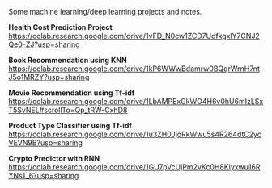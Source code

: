 Some machine learning/deep learning projects and notes.

<b>Health Cost Prediction Project</b><br>
https://colab.research.google.com/drive/1vFD_N0cw1ZCD7UdfkgxlY7CNJ2Qe0-ZJ?usp=sharing

<b> Book Recommendation using KNN</b><br>
https://colab.research.google.com/drive/1kP6WWwBdamrw0BQqrWrnH7ntJ5o1MRZY?usp=sharing

<b> Movie Recommendation using Tf-idf</b><br>
https://colab.research.google.com/drive/1LbAMPExGkWO4H6v0hU6mIzLSxT5SvNEL#scrollTo=Qp_tRW-CxhD8

<b> Product Type Classifier using Tf-idf</b><br>
https://colab.research.google.com/drive/1u3ZH0JjoRkWwu5s4R264dtC2ycVEVN9B?usp=sharing

<b> Crypto Predictor with RNN</b><br>
https://colab.research.google.com/drive/1GU7pVcUjPm2vKc0H8Klyxwu16RYNsT_6?usp=sharing
